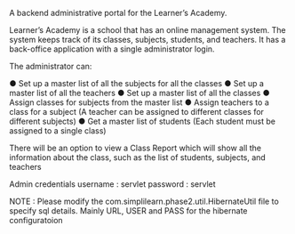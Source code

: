 A backend administrative portal for the Learner’s Academy.

Learner’s Academy is a school that has an online management system. The system keeps track of its classes, subjects, students, and teachers. It has a back-office application with a single administrator login.

The administrator can:

● Set up a master list of all the subjects for all the classes
● Set up a master list of all the teachers
● Set up a master list of all the classes
● Assign classes for subjects from the master list
● Assign teachers to a class for a subject (A teacher can be assigned to different classes for different subjects)
● Get a master list of students (Each student must be assigned to a single class)
     

There will be an option to view a Class Report which will show all the information about the class, such as the list of students, subjects, and teachers

Admin credentials
username : servlet
password : servlet

NOTE : Please modify the com.simplilearn.phase2.util.HibernateUtil file to specify sql details. Mainly URL, USER and PASS for the hibernate configuratoion 

